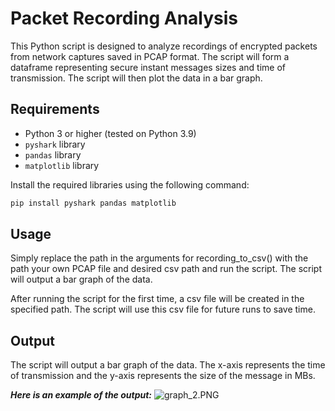 # Packet Recording Analysis

This Python script is designed to analyze recordings of encrypted packets from network captures saved in PCAP format. The script will form a dataframe representing secure instant messages sizes and time of transmission. The script will then plot the data in a bar graph.

## Requirements

- Python 3 or higher (tested on Python 3.9)
- `pyshark` library
- `pandas` library
- `matplotlib` library

Install the required libraries using the following command:

```bash
pip install pyshark pandas matplotlib
```
## Usage
Simply replace the path in the arguments for recording_to_csv() with the path your own PCAP file and desired csv path and run the script. The script will output a bar graph of the data.

After running the script for the first time, a csv file will be created in the specified path. The script will use this csv file for future runs to save time. 

## Output
The script will output a bar graph of the data. The x-axis represents the time of transmission and the y-axis represents the size of the message in MBs.

***Here is an example of the output:***
![graph_2.PNG](..%2F..%2FDesktop%2Ffiles%20for%20project%2Frecording_2%2Fgraph_2.PNG)


